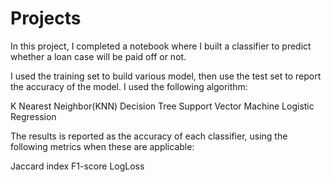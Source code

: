 # Projects
In this project, I completed a notebook where I built a classifier to predict whether a loan case will be paid off or not.

I used the training set to build various model, then use the test set to report the accuracy of the model.
I used the following algorithm:

K Nearest Neighbor(KNN)
Decision Tree
Support Vector Machine
Logistic Regression

The results is reported as the accuracy of each classifier, using the following metrics when these are applicable:

Jaccard index
F1-score
LogLoss
